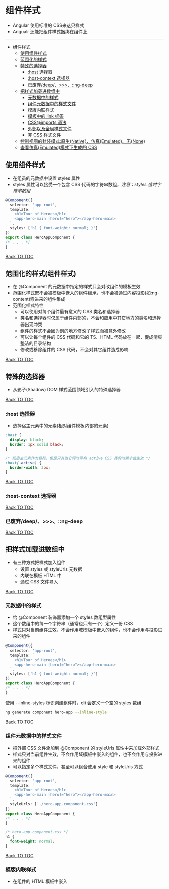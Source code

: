 # 组件样式

 * Angular 使用标准的 CSS来这只样式
 * Angualr 还能把组件样式捆绑在组件上
---

<!-- @import "[TOC]" {cmd="toc" depthFrom=1 depthTo=6 orderedList=false} -->

<!-- code_chunk_output -->

* [组件样式](#组件样式)
	* [使用组件样式](#使用组件样式)
	* [范围化的样式](#范围化的样式)
	* [特殊的选择器](#特殊的选择器)
		* [:host 选择器](#host-选择器)
		* [:host-context 选择器](#host-context-选择器)
		* [已废弃/deep/、>>>、::ng-deep](#已废弃deep-ng-deep)
	* [把样式加载进数组中](#把样式加载进数组中)
		* [元数据中的样式](#元数据中的样式)
		* [组件元数据中的样式文件](#组件元数据中的样式文件)
		* [模版内联样式](#模版内联样式)
		* [模板中的 link 标签](#模板中的-link-标签)
		* [CSS@imports 语法](#cssimports-语法)
		* [外部以及全局样式文件](#外部以及全局样式文件)
		* [非 CSS 样式文件](#非-css-样式文件)
	* [控制视图的封装模式:原生(Native)、仿真(Emulated)、无(None)](#控制视图的封装模式原生native-仿真emulated-无none)
	* [查看仿真(Emulated)模式下生成的 CSS](#查看仿真emulated模式下生成的-css)


## 使用组件样式

 * 在组员的元数据中设置 styles 属性
 * styles 属性可以接受一个包含 CSS 代码的字符串数组，*注意：styles 值时字符串数组*

```ts
@Component({
  selector: 'app-root',
  template: `
    <h1>Tour of Heroes</h1>
    <app-hero-main [hero]="hero"></app-hero-main>
  `,
  styles: ['h1 { font-weight: normal; }']
})
export class HeroAppComponent {
/* . . . */
}
```

[Back TO TOC](#组件样式)

## 范围化的样式(组件样式)

 * 在 @Component 的元数据中指定的样式只会对改组件的模板生效
 * 范围化样式既不会被模板中嵌入的组件继承，也不会被通过内容投影(如:ng-content)嵌进来的组件集成
 * 范围化样式特性
    * 可以使用对每个组件最有意义的 CSS 类名和选择器
    * 类名和选择器时仅属于组件内部的，不会和应用中其它地方的类名和选择器出现冲突
    * 组件的样式不会因为别的地方修改了样式而被意外修改
    * 可以让每个组件的 CSS 代码和它的 TS、HTML 代码放在一起，促成清爽整洁的目录结构
    * 修改或移除组件的 CSS 代码，不会对其它组件造成影响

[Back TO TOC](#组件样式)

## 特殊的选择器

 * 从影子(Shadow) DOM 样式范围领域引入的特殊选择器
 
[Back TO TOC](#组件样式)

### :host 选择器

 * 选择宿主元素中的元素(相对组件模板内部的元素)

```css
:host {
  display: block;
  border: 1px solid black;
}

/* 把宿主元素作为目标，但是只有当它同时带有 active CSS 类的时候才会生效 */
:host(.active) {
  border-width: 3px;
}
```

[Back TO TOC](#组件样式)

### :host-context 选择器


[Back TO TOC](#组件样式)
### 已废弃/deep/、>>>、::ng-deep


[Back TO TOC](#组件样式)
## 把样式加载进数组中

 * 有三种方式把样式加入组件
    * 设置 styles 或 styleUrls 元数据
    * 内联在模板 HTML 中
    * 通过 CSS 文件导入

[Back TO TOC](#组件样式)
### 元数据中的样式

 * 给 @Component 装饰器添加一个 styles 数组型属性
 * 这个数组中的每一个字符串（通常也只有一个）定义一份 CSS
 * 样式只对当前组件生效，不会作用域模板中嵌入的组件，也不会作用与投影进来的组件

```ts
@Component({
  selector: 'app-root',
  template: `
    <h1>Tour of Heroes</h1>
    <app-hero-main [hero]="hero"></app-hero-main>
  `,
  styles: ['h1 { font-weight: normal; }']
})
export class HeroAppComponent {
/* . . . */
}
```

使用 --inline-styles 标识创建组件时，cli 会定义一个空的 styles 数组
```sh
ng generate component hero-app --inline-style
```

[Back TO TOC](#组件样式)

### 组件元数据中的样式文件

 * 把外部 CSS 文件添加到 @Component 的 styleUrls 属性中来加载外部样式
 * 样式只对当前组件生效，不会作用域模板中嵌入的组件，也不会作用与投影进来的组件
 * 可以指定多个样式文件，甚至可以组合使用 style 和 styleUrls 方式

```ts
@Component({
  selector: 'app-root',
  template: `
    <h1>Tour of Heroes</h1>
    <app-hero-main [hero]="hero"></app-hero-main>
  `,
  styleUrls: ['./hero-app.component.css']
})
export class HeroAppComponent {
/* . . . */
}
```

```css
/* hero-app.component.css */
h1 {
  font-weight: normal;
}
```
[Back TO TOC](#组件样式)

### 模版内联样式

 * 在组件的 HTML 模板中嵌入 <style> 标签

```ts
@Component({
  selector: 'app-hero-controls',
  template: `
    <style>
      button {
        background-color: white;
        border: 1px solid #777;
      }
    </style>
    <h3>Controls</h3>
    <button (click)="activate()">Activate</button>
  `
})
```
[Back TO TOC](#组件样式)

### 模板中的 link 标签

 * 在组件的 HTML 模板中写 <link> 标签
 * 使用 CLI 进行构建时，要确保这个链接到的样式表文件被复制到了服务器上。参见

```ts
@Component({
  selector: 'app-hero-team',
  template: `
    <!-- We must use a relative URL so that the AOT compiler can find the stylesheet -->
    <link rel="stylesheet" href="../assets/hero-team.component.css">
    <h3>Team</h3>
    <ul>
      <li *ngFor="let member of hero.team">
        {{member}}
      </li>
    </ul>`
})
```

[Back TO TOC](#组件样式)

### CSS@imports 语法

 * 利用标准的 CSS @import 规则来把其它 CSS 文件导入到 CSS 文件中
 * URL 是相对于你正在导入的 CSS 文件的

```css
/* The AOT compiler needs the `./` to show that this is local */
@import './hero-details-box.css';
```

[Back TO TOC](#组件样式)

### 外部以及全局样式文件

 * 当使用 CLI 进行构建时，你必须配置 angular.json 文件，使其包含所有外部资源
 * 在它的 styles 区注册这些全局样式文件，默认情况下，它会有一个预先配置的全局 styles.css 文件

```json
{
  "$schema": "./node_modules/@angular/cli/lib/config/schema.json",
  "version": 1,
  "newProjectRoot": "projects",
  "projects": {
    "angular-tour-of-heroes": {
      "architect": {
        "build": {
            ...
            "styles": [
              "src/styles.css"
            ],
            "scripts": []
          }
        },
        "test": {
          "builder": "@angular-devkit/build-angular:karma",
          "options": {
            "styles": [
              "src/styles.css"
            ]
            ...
          }
        },
      }
    }
  },
  "defaultProject": "angular-tour-of-heroes"
}
```

[Back TO TOC](#组件样式)

### 非 CSS 样式文件

 * 使用 CLI 进行构建，那么你可以用 sass、less 或 stylus 来编写样式，并使用相应的扩展名（.scss、.less、.styl）把它们指定到 @Component.styleUrls 元数据中
 * CLI 的构建过程会运行相关的预处理器

```ts
@Component({
  selector: 'app-root',
  templateUrl: './app.component.html',
  styleUrls: ['./app.component.scss']
})
...
```

CLI 构建

```sh
ng new sassy-project --style=sass
```

[Back TO TOC](#组件样式)

## 控制视图的封装模式:原生(Native)、仿真(Emulated)、无(None)

 * 在组件的元数据上设置视图封装模式，你可以分别控制每个组件的封装模式
 * Native 视图包装模式使用浏览器原生 Shadow DOM 的一个废弃实现
 * Emulated 模式（默认值）通过预处理（并改名）CSS 代码来模拟 Shadow DOM 的行为，以达到把 CSS 样式局限在组件视图中的目的
 * None 意味着 Angular 不使用视图封装。 Angular 会把 CSS 添加到全局样式中。而不会应用上前面讨论过的那些作用域规则、隔离和保护等
 * 通过组件元数据中的 encapsulation 属性来设置组件封装模式

```ts
// 通过组件元数据中的 encapsulation 属性来设置组件封装模式
// warning: few browsers support shadow DOM encapsulation at this time
import { Component, ViewEncapsulation } from '@angular/core';

@Component({
  selector: 'my-app',
  template: `
    <h4>Welcome to Angular World</h4>
    <p class="greet">Hello {{name}}</p>
  `,
  styles: [`
    .greet {
      background: #369;
      color: white;
    }
  `],
  encapsulation: ViewEncapsulation.None // None | Emulated | Native
})
export class AppComponent {
  name: string = 'Semlinker';
}
```

[Back TO TOC](#组件样式)

## 查看仿真(Emulated)模式下生成的 CSS

 * 使用默认的仿真模式时，Angular 会对组件的所有样式进行预处理，让它们模仿出标准的 Shadow CSS 作用域规则
 * 启用了仿真模式的 Angular 应用的 DOM 树中，每个 DOM 元素都被加上了一些额外的属性